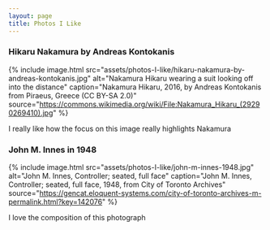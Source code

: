 ```yaml
---
layout: page
title: Photos I Like
---
```


### Hikaru Nakamura by Andreas Kontokanis

{% include image.html 
    src="assets/photos-I-like/hikaru-nakamura-by-andreas-kontokanis.jpg"
    alt="Nakamura Hikaru wearing a suit looking off into the distance" 
    caption="Nakamura Hikaru, 2016, by Andreas Kontokanis from Piraeus, Greece (CC BY-SA 2.0)"
    source="https://commons.wikimedia.org/wiki/File:Nakamura_Hikaru_(29290269410).jpg"
%}

I really like how the focus on this image really highlights Nakamura


### John M. Innes in 1948

{% include image.html 
    src="assets/photos-I-like/john-m-innes-1948.jpg" 
    alt="John M. Innes, Controller; seated, full face" 
    caption="John M. Innes, Controller; seated, full face, 1948, from City of Toronto Archives"
    source="https://gencat.eloquent-systems.com/city-of-toronto-archives-m-permalink.html?key=142076"
%}

I love the composition of this photograph